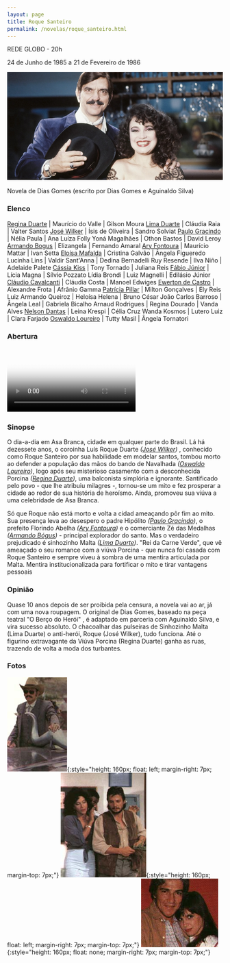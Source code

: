 ```yaml
---
layout: page
title: Roque Santeiro
permalink: /novelas/roque_santeiro.html
---
```


REDE GLOBO - 20h

24 de Junho de 1985 a 21 de Fevereiro de 1986

![Roque Santeiro](/novelas/img/roque_santeiro_logo.jpg)

Novela de Dias Gomes (escrito por Dias Gomes e Aguinaldo Silva)

### Elenco

[Regina Duarte](/novelas/regina_duarte.html) | Maurício do Valle | Gilson Moura
[Lima Duarte](/novelas/lima_duarte.html) | Cláudia Raia | Valter Santos
[José Wilker](/novelas/jose_wilker.html) | Ísis de Oliveira | Sandro Solviat
[Paulo Gracindo](/novelas/paulo_gracindo.html) | Nélia Paula | Ana Luíza Folly
Yoná Magalhães | Othon Bastos | David Leroy
[Armando Bogus](/novelas/armando_bogus.html) | Elizangela | Fernando Amaral
[Ary Fontoura](/novelas/ary_fontoura.html) | Maurício Mattar | Ivan Setta
[Eloísa Mafalda](/novelas/eloisa_mafalda.html) | Cristina Galvão | Ângela Figueredo
Lucinha Lins | Valdir Sant'Anna | Dedina Bernadelli
Ruy Resende | Ilva Niño | Adelaide Palete
[Cássia Kiss](/novelas/cassia_kiss.html) | Tony Tornado | Juliana Reis
[Fábio Júnior](/novelas/fabio_junior.html) | Lícia Magna | Sílvio Pozzato
Lídia Brondi | Luiz Magnelli | Edilásio Júnior
[Cláudio Cavalcanti](/novelas/claudio_cavalcanti.html) | Cláudia Costa | Manoel Edwiges
[Ewerton de Castro](/novelas/ewerton_de_castro.html) | Alexandre Frota | Afrânio Gamma
[Patrícia Pillar](/novelas/patricia_pillar.html) | Milton Gonçalves | Ely Reis
Luiz Armando Queiroz | Heloísa Helena | Bruno César
João Carlos Barroso | Ângela Leal | Gabriela Bicalho
Arnaud Rodrigues | Regina Dourado | Vanda Alves
[Nelson Dantas](/novelas/nelson_dantas.html) | Leina Krespi | Célia Cruz
Wanda Kosmos | Lutero Luiz | Clara Farjado
[Oswaldo Loureiro](/novelas/oswaldo_loureiro.html) | Tutty Masil | Ângela Tornatori

### Abertura

<video poster="/novelas/img/roque_santeiro_abertura.png" id="player" playsinline controls>
    <source src="http://srv.victor3d.com.br/novelas/roque_santeiro_1985.mp4" type="video/mp4">
</video>

### Sinopse

O dia-a-dia em Asa Branca, cidade em qualquer parte do Brasil. Lá há dezessete anos, o coroinha Luís Roque Duarte *([José Wilker](/novelas/jose_wilker.html))* , conhecido como Roque Santeiro por sua habilidade em modelar santos, tombou morto ao defender a população das mãos do bando de Navalhada *([Oswaldo Loureiro](/novelas/oswaldo_loureiro.html))*, logo após seu misterioso casamento com a desconhecida Porcina *([Regina Duarte](/novelas/regina_duarte.html))*, uma balconista simplória e ignorante. Santificado pelo povo - que lhe atribuiu milagres -, tornou-se um mito e fez prosperar a cidade ao redor de sua história de heroísmo. Ainda, promoveu sua viúva a uma celebridade de Asa Branca.

Só que Roque não está morto e volta a cidad ameaçando pôr fim ao mito. Sua presença leva ao desespero o padre Hipólito *([Paulo Gracindo](/novelas/paulo_gracindo.html))*, o prefeito Florindo Abelha *([Ary Fontoura](/novelas/ary_fontoura.html))* e o comerciante Zé das Medalhas *([Armando Bógus](/novelas/armando_bogus.html))* - principal explorador do santo. Mas o verdadeiro prejudicado é sinhozinho Malta *([Lima Duarte](/novelas/lima_duarte.html))*. "Rei da Carne Verde", que vê ameaçado o seu romance com a viúva Porcina - que nunca foi casada com Roque Santeiro e sempre viveu à sombra de uma mentira articulada por Malta. Mentira institucionalizada para fortificar o mito e tirar vantagens pessoais

### Opinião

Quase 10 anos depois de ser proibida pela censura, a novela vai ao ar, já com uma nova roupagem. O original de Dias Gomes, baseado na peça teatral "O Berço do Herói" , é adaptado em parceria com Aguinaldo Silva, e vira sucesso absoluto. O chacoalhar das pulseiras de Sinhozinho Malta (Lima Duarte) o anti-herói, Roque (José Wilker), tudo funciona. Até o figurino extravagante da Viúva Porcina (Regina Duarte) ganha as ruas, trazendo de volta a moda dos turbantes.

### Fotos

![Lima Duarte](/novelas/img/roque_santeiro_l_duarte_r.jpg){:style="height: 160px; float: left; margin-right: 7px; margin-top: 7px;"}
![Yoná Magalhães e Fábio Jr](/novelas/img/roque_santeiro_fabio_jr_e_yona.jpg){:style="height: 160px; float: left; margin-right: 7px; margin-top: 7px;"}
![Cláudio Cavalcanti como Padre Albano e Lídia Brondi](/novelas/img/roque_santeiro_claudio_cavalc_e_lidia_b.jpg){:style="height: 160px; float: none; margin-right: 7px; margin-top: 7px;"}

